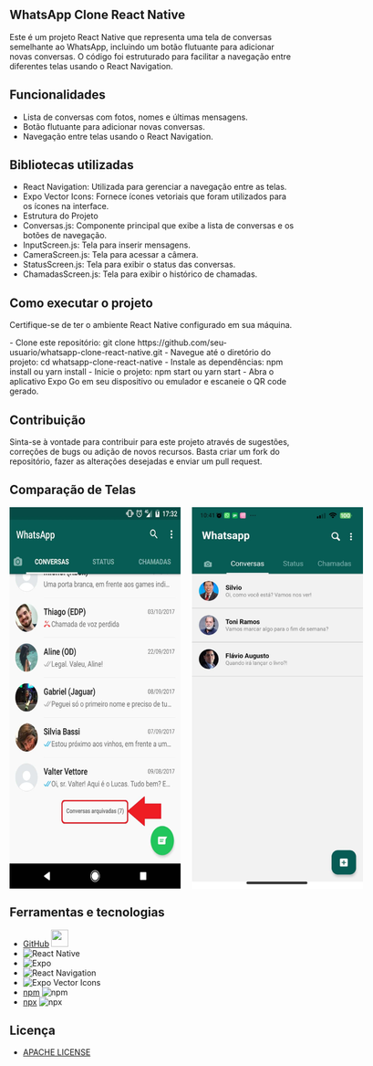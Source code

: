 ## WhatsApp Clone React Native

<p>Este é um projeto React Native que representa uma tela de conversas semelhante ao WhatsApp, incluindo um botão flutuante para adicionar novas conversas. O código foi estruturado para facilitar a navegação entre diferentes telas usando o React Navigation. </p>

## Funcionalidades
- Lista de conversas com fotos, nomes e últimas mensagens.
- Botão flutuante para adicionar novas conversas.
- Navegação entre telas usando o React Navigation.

## Bibliotecas utilizadas
- React Navigation: Utilizada para gerenciar a navegação entre as telas.
- Expo Vector Icons: Fornece ícones vetoriais que foram utilizados para os ícones na interface.
- Estrutura do Projeto
- Conversas.js: Componente principal que exibe a lista de conversas e os botões de navegação.
- InputScreen.js: Tela para inserir mensagens.
- CameraScreen.js: Tela para acessar a câmera.
- StatusScreen.js: Tela para exibir o status das conversas.
- ChamadasScreen.js: Tela para exibir o histórico de chamadas.

## Como executar o projeto
<p>Certifique-se de ter o ambiente React Native configurado em sua máquina.</p>
- Clone este repositório: git clone https://github.com/seu-usuario/whatsapp-clone-react-native.git
- Navegue até o diretório do projeto: cd whatsapp-clone-react-native
- Instale as dependências: npm install ou yarn install
- Inicie o projeto: npm start ou yarn start
- Abra o aplicativo Expo Go em seu dispositivo ou emulador e escaneie o QR code gerado.

## Contribuição
<p>Sinta-se à vontade para contribuir para este projeto através de sugestões, correções de bugs ou adição de novos recursos. Basta criar um fork do repositório, fazer as alterações desejadas e enviar um pull request.</p>

## Comparação de Telas
<div style="display: flex; justify-content: space-between; margin-bottom: 20px;">
    <img src="https://github.com/ferreirarogeer/individual-mobile/blob/main/Original.jpg" alt="Tela de Conversas Original" width="300" style="margin-right: 10px;"/>
    <img src="https://github.com/ferreirarogeer/individual-mobile/blob/main/clone%202.jpg" alt="Clone da Tela de Conversas Criado" width="300" style="margin-left: 10px;"/>
</div>



## Ferramentas e tecnologias
- [GitHub]() <img loading="lazy" src="https://cdn.jsdelivr.net/gh/devicons/devicon/icons/github/github-original.svg" width="30" height="30"/>
- ![React Native](https://img.shields.io/badge/React%20Native-0.64-blue?logo=react)
- ![Expo](https://img.shields.io/badge/Expo-42.0.1-lightgrey?logo=expo)
- ![React Navigation](https://img.shields.io/badge/React%20Navigation-6.0.2-blueviolet?logo=react)
- ![Expo Vector Icons](https://img.shields.io/badge/Expo%20Vector%20Icons-12.0.0-yellow?logo=expo)
- [npm](https://www.npmjs.com/) ![npm](https://img.shields.io/badge/npm-7.21.1-red?logo=npm)
- [npx](https://www.npmjs.com/package/npx) ![npx](https://img.shields.io/badge/npx-7.21.1-blue?logo=npm)

## Licença
- [APACHE LICENSE](https://www.apache.org/licenses/LICENSE-2.0)
